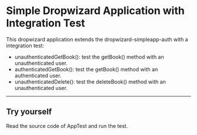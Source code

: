Simple Dropwizard Application with Integration Test
======================

This dropwizard application extends the dropwizard-simpleapp-auth with a integration test:

- unauthenticatedGetBook(): test the getBook() method with an unauthenticated user.
- authenticatedGetBook(): test the getBook() method with an authenticated user.
- unauthenticatedDelete(): test the deleteBook() method with an unauthenticated user.

---------------------
Try yourself
---------------------

Read the source code of AppTest and run the test.
